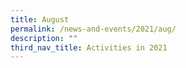 ```yaml
---
title: August
permalink: /news-and-events/2021/aug/
description: ""
third_nav_title: Activities in 2021
---
```

